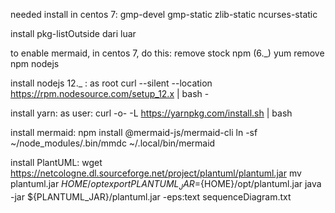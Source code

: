 needed install in centos 7:
  gmp-devel
  gmp-static
  zlib-static
  ncurses-static

  install pkg-listOutside dari luar

to enable mermaid, in centos 7, do this:
remove stock npm (6._)
  yum remove npm nodejs

install nodejs 12._ :
as root
  curl --silent --location https://rpm.nodesource.com/setup_12.x | bash -

install yarn:
as user:
  curl -o- -L https://yarnpkg.com/install.sh | bash

install mermaid:
  npm install @mermaid-js/mermaid-cli
  ln -sf  ~/node_modules/.bin/mmdc ~/.local/bin/mermaid

install PlantUML:
wget https://netcologne.dl.sourceforge.net/project/plantuml/plantuml.jar
mv plantuml.jar ${HOME}/opt
export PLANTUML_JAR=${HOME}/opt/plantuml.jar
java -jar ${PLANTUML_JAR}/plantuml.jar -eps:text sequenceDiagram.txt


